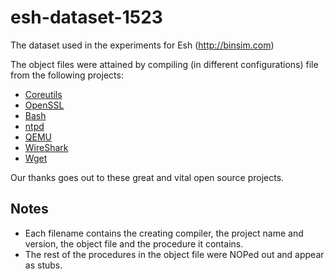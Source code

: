# esh-dataset-1523
The dataset used in the experiments for Esh (http://binsim.com)

The object files were attained by compiling (in different configurations) file from the following projects:
* [Coreutils](www.gnu.org/s/coreutils/)
* [OpenSSL](https://www.openssl.org/)
* [Bash](https://www.gnu.org/software/bash/)
* [ntpd](http://doc.ntp.org/4.1.0/ntpd.htm)
* [QEMU](qemu.org)
* [WireShark](https://www.wireshark.org)
* [Wget](https://www.gnu.org/software/wget/)

Our thanks goes out to these great and vital open source projects.

## Notes
* Each filename contains the creating compiler, the project name and version, the object file and the procedure it contains.
* The rest of the procedures in the object file were NOPed out and appear as stubs.
